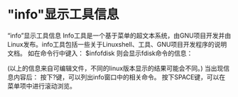 # "info"显示工具信息

“info”显示工具信息
Info工具是一个基于菜单的超文本系统，由GNU项目开发并由Linux发布。info工具包括一些关于Linuxshell、工具、GNU项目开发程序的说明文档。
如在命令行中键入：
$infofdisk
则会显示fdisk命令的信息：

(以上的信息来自可编辑文件，不同的linux版本显示的结果可能会不同。)
当出现信息内容后：
按下?键，可以列出info窗口中的相关命令。
按下SPACE键，可以在菜单项中进行滚动浏览。
